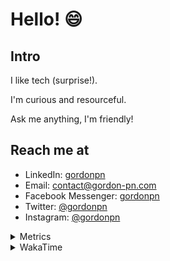 # Hello! 😄

## Intro

I like tech (surprise!).

I'm curious and resourceful.

Ask me anything, I'm friendly!

## Reach me at

- LinkedIn: [gordonpn](https://www.linkedin.com/in/gordonpn/)
- Email: [contact@gordon-pn.com](mailto:contact@gordon-pn.com)
- Facebook Messenger: [gordonpn](https://www.messenger.com/t/Gordonpn)
- Twitter: [@gordonpn](https://twitter.com/Gordonpn)
- Instagram: [@gordonpn](https://www.instagram.com/gordonpn/)

<details>
  <summary>Metrics</summary>

  <img align="center" src="https://github.com/gordonpn/gordonpn/blob/master/github-metrics.svg" alt="GitHub Metrics">

</details>

<details>
  <summary>WakaTime</summary>

  <!--START_SECTION:waka-->
📊 **This Week I Spent My Time On** 

```text
💬 Programming Languages: 
Java                     9 hrs 11 mins       █████████████████████░░░░   83.50 % 
JSON                     52 mins             ██░░░░░░░░░░░░░░░░░░░░░░░   07.97 % 
TypeScript               16 mins             █░░░░░░░░░░░░░░░░░░░░░░░░   02.44 % 
Makefile                 12 mins             ░░░░░░░░░░░░░░░░░░░░░░░░░   01.89 % 
Bash                     7 mins              ░░░░░░░░░░░░░░░░░░░░░░░░░   01.16 % 

🔥 Editors: 
Intellijidea             9 hrs 54 mins       ██████████████████████░░░   89.96 % 
VS Code                  1 hr 6 mins         ███░░░░░░░░░░░░░░░░░░░░░░   10.04 % 
```


 Last Updated on 01/05/2024 16:21:06 UTC
<!--END_SECTION:waka-->
</details>
